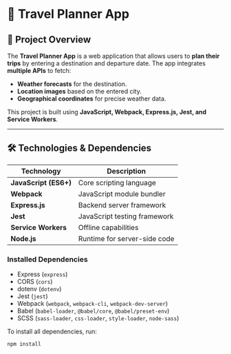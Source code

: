 # 🧳 Travel Planner App

## 📌 Project Overview
The **Travel Planner App** is a web application that allows users to **plan their trips** by entering a destination and departure date. The app integrates **multiple APIs** to fetch:
- **Weather forecasts** for the destination.
- **Location images** based on the entered city.
- **Geographical coordinates** for precise weather data.

This project is built using **JavaScript, Webpack, Express.js, Jest, and Service Workers**.

---

## 🛠 **Technologies & Dependencies**
| Technology | Description |
|------------|------------|
| **JavaScript (ES6+)** | Core scripting language |
| **Webpack** | JavaScript module bundler |
| **Express.js** | Backend server framework |
| **Jest** | JavaScript testing framework |
| **Service Workers** | Offline capabilities |
| **Node.js** | Runtime for server-side code |

### **Installed Dependencies**
- Express (`express`)
- CORS (`cors`)
- dotenv (`dotenv`)
- Jest (`jest`)
- Webpack (`webpack`, `webpack-cli`, `webpack-dev-server`)
- Babel (`babel-loader`, `@babel/core`, `@babel/preset-env`)
- SCSS (`sass-loader`, `css-loader`, `style-loader`, `node-sass`)

To install all dependencies, run:
```bash
npm install
